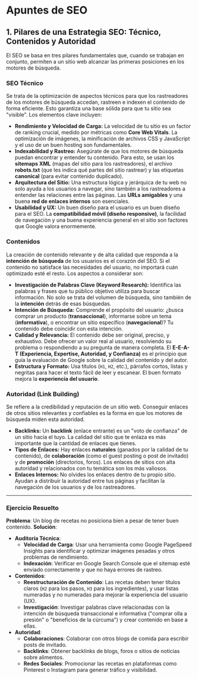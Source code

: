 # Apuntes de SEO

## 1. Pilares de una Estrategia SEO: Técnico, Contenidos y Autoridad
El SEO se basa en tres pilares fundamentales que, cuando se trabajan en conjunto, permiten a un sitio web alcanzar las primeras posiciones en los motores de búsqueda.

### SEO Técnico
Se trata de la optimización de aspectos técnicos para que los rastreadores de los motores de búsqueda accedan, rastreen e indexen el contenido de forma eficiente. Esto garantiza una base sólida para que tu sitio sea "visible". Los elementos clave incluyen:
- **Rendimiento y Velocidad de Carga:** La velocidad de tu sitio es un factor de ranking crucial, medido por métricas como **Core Web Vitals**. La optimización de imágenes, la minificación de archivos CSS y JavaScript y el uso de un buen hosting son fundamentales.
- **Indexabilidad y Rastreo:** Asegúrate de que los motores de búsqueda puedan encontrar y entender tu contenido. Para esto, se usan los **sitemaps XML** (mapas del sitio para los rastreadores), el archivo **robots.txt** (que les indica qué partes del sitio rastrear) y las etiquetas **canonical** (para evitar contenido duplicado).
- **Arquitectura del Sitio:** Una estructura lógica y jerárquica de tu web no solo ayuda a los usuarios a navegar, sino también a los rastreadores a entender las relaciones entre las páginas. Las **URLs amigables** y una buena **red de enlaces internos** son esenciales.
- **Usabilidad y UX:** Un buen diseño para el usuario es un buen diseño para el SEO. La **compatibilidad móvil (diseño responsive)**, la facilidad de navegación y una buena experiencia general en el sitio son factores que Google valora enormemente.

### Contenidos
La creación de contenido relevante y de alta calidad que responda a la **intención de búsqueda** de los usuarios es el corazón del SEO. Si el contenido no satisface las necesidades del usuario, no importará cuán optimizado esté el resto. Los aspectos a considerar son:
- **Investigación de Palabras Clave (Keyword Research):** Identifica las palabras y frases que tu público objetivo utiliza para buscar información. No solo se trata del volumen de búsqueda, sino también de la **intención** detrás de esas búsquedas.
- **Intención de Búsqueda:** Comprende el propósito del usuario: ¿busca comprar un producto (**transaccional**), informarse sobre un tema (**informativa**), o encontrar un sitio específico (**navegacional**)? Tu contenido debe coincidir con esta intención.
- **Calidad y Relevancia:** El contenido debe ser original, preciso, y exhaustivo. Debe ofrecer un valor real al usuario, resolviendo su problema o respondiendo a su pregunta de manera completa. El **E-E-A-T (Experiencia, Expertise, Autoridad, y Confianza)** es el principio que guía la evaluación de Google sobre la calidad del contenido y del autor.
- **Estructura y Formato:** Usa títulos (`H1`, `H2`, etc.), párrafos cortos, listas y negritas para hacer el texto fácil de leer y escanear. El buen formato mejora la **experiencia del usuario**.

### Autoridad (Link Building)
Se refiere a la credibilidad y reputación de un sitio web. Conseguir enlaces de otros sitios relevantes y confiables es la forma en que los motores de búsqueda miden esta autoridad.
- **Backlinks:** Un **backlink** (enlace entrante) es un "voto de confianza" de un sitio hacia el tuyo. La calidad del sitio que te enlaza es más importante que la cantidad de enlaces que tienes.
- **Tipos de Enlaces:** Hay enlaces **naturales** (ganados por la calidad de tu contenido), de **colaboración** (como el guest posting o post de invitado) y de **promoción** (directorios, foros). Los enlaces de sitios con alta autoridad y relacionados con tu temática son los más valiosos.
- **Enlaces Internos:** No olvides los enlaces dentro de tu propio sitio. Ayudan a distribuir la autoridad entre tus páginas y facilitan la navegación de los usuarios y de los rastreadores.

---

### Ejercicio Resuelto
**Problema**: Un blog de recetas no posiciona bien a pesar de tener buen contenido.
**Solución**:
- **Auditoría Técnica**:
  - **Velocidad de Carga**: Usar una herramienta como Google PageSpeed Insights para identificar y optimizar imágenes pesadas y otros problemas de rendimiento.
  - **Indexación**: Verificar en Google Search Console que el sitemap esté enviado correctamente y que no haya errores de rastreo.
- **Contenidos**:
  - **Reestructuración de Contenido**: Las recetas deben tener títulos claros (`H2` para los pasos, `H3` para los ingredientes), y usar listas numeradas y no numeradas para mejorar la experiencia del usuario (UX).
  - **Investigación**: Investigar palabras clave relacionadas con la intención de búsqueda transaccional e informativa ("comprar olla a presión" o "beneficios de la cúrcuma") y crear contenido en base a ellas.
- **Autoridad**:
  - **Colaboraciones**: Colaborar con otros blogs de comida para escribir posts de invitado.
  - **Backlinks**: Obtener backlinks de blogs, foros o sitios de noticias sobre alimentos.
  - **Redes Sociales**: Promocionar las recetas en plataformas como Pinterest o Instagram para generar tráfico y visibilidad.
